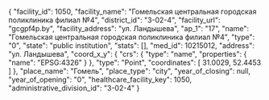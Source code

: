 {
    "facility_id": 1050,
    "facility_name": "Гомельская центральная городская поликлиника филиал №4",
    "district_id": "3-02-4",
    "facility_url": "gcgpf4p.by",
    "facility_address": "ул. Ландышева",
    "ap_1": "17",
    "name": "Гомельская центральная городская поликлиника филиал №4",
    "type": "0",
    "state": "public institution",
    "stats": [],
    "med_id": 10215012,
    "address": "ул. Ландышева",
    "coord_x_y": {
        "crs": {
            "type": "name",
            "properties": {
                "name": "EPSG:4326"
            }
        },
        "type": "Point",
        "coordinates": [
            31.0029,
            52.4453
        ]
    },
    "place_name": "Гомель",
    "place_type": "city",
    "year_of_closing": null,
    "year_of_opening": "0",
    "healthcare_facility_key": 1050,
    "administrative_division_id": "3-02-4"
}